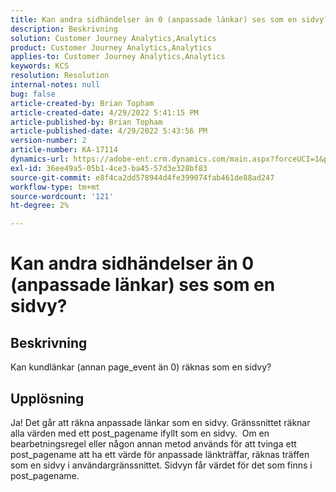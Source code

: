 ```yaml
---
title: Kan andra sidhändelser än 0 (anpassade länkar) ses som en sidvy?
description: Beskrivning
solution: Customer Journey Analytics,Analytics
product: Customer Journey Analytics,Analytics
applies-to: Customer Journey Analytics,Analytics
keywords: KCS
resolution: Resolution
internal-notes: null
bug: false
article-created-by: Brian Topham
article-created-date: 4/29/2022 5:41:15 PM
article-published-by: Brian Topham
article-published-date: 4/29/2022 5:43:56 PM
version-number: 2
article-number: KA-17114
dynamics-url: https://adobe-ent.crm.dynamics.com/main.aspx?forceUCI=1&pagetype=entityrecord&etn=knowledgearticle&id=aba6b38d-e3c7-ec11-a7b6-0022480a10ee
exl-id: 36ee49a5-05b1-4ce3-ba45-57d3e328bf83
source-git-commit: e8f4ca2dd578944d4fe399074fab461de88ad247
workflow-type: tm+mt
source-wordcount: '121'
ht-degree: 2%

---
```


# Kan andra sidhändelser än 0 (anpassade länkar) ses som en sidvy?

## Beskrivning


Kan kundlänkar (annan page_event än 0) räknas som en sidvy?


## Upplösning


Ja! Det går att räkna anpassade länkar som en sidvy. Gränssnittet räknar alla värden med ett post_pagename ifyllt som en sidvy.  Om en bearbetningsregel eller någon annan metod används för att tvinga ett post_pagename att ha ett värde för anpassade länkträffar, räknas träffen som en sidvy i användargränssnittet. Sidvyn får värdet för det som finns i post_pagename.

